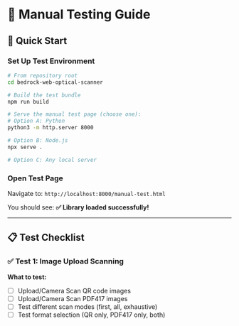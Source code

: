 # 🧪 Manual Testing Guide

## 🚀 Quick Start

### Set Up Test Environment

```bash
# From repository root
cd bedrock-web-optical-scanner

# Build the test bundle
npm run build

# Serve the manual test page (choose one):
# Option A: Python
python3 -m http.server 8000

# Option B: Node.js
npx serve .

# Option C: Any local server
```

### Open Test Page

Navigate to: `http://localhost:8000/manual-test.html`

You should see: **✅ Library loaded successfully!**

---

## 📋 Test Checklist

### ✅ **Test 1: Image Upload Scanning**

**What to test:**

- [ ] Upload/Camera Scan QR code images
- [ ] Upload/Camera Scan PDF417 images  
- [ ] Test different scan modes (first, all, exhaustive)
- [ ] Test format selection (QR only, PDF417 only, both)
